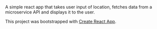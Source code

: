 A simple react app that takes user input of location, fetches data from a microservice API and displays it to the user.

This project was bootstrapped with [Create React App](https://github.com/facebookincubator/create-react-app).

